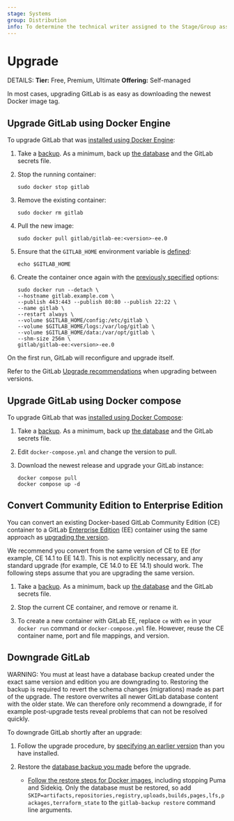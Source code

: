 ```yaml
---
stage: Systems
group: Distribution
info: To determine the technical writer assigned to the Stage/Group associated with this page, see https://handbook.gitlab.com/handbook/product/ux/technical-writing/#assignments
---
```


# Upgrade

DETAILS:
**Tier:** Free, Premium, Ultimate
**Offering:** Self-managed

In most cases, upgrading GitLab is as easy as downloading the newest Docker
image tag.

## Upgrade GitLab using Docker Engine

To upgrade GitLab that was [installed using Docker Engine](installation.md#install-gitlab-using-docker-engine):

1. Take a [backup](backup_restore.md). As a minimum, back up [the database](backup_restore.md#create-a-database-backup) and
   the GitLab secrets file.

1. Stop the running container:

   ```shell
   sudo docker stop gitlab
   ```

1. Remove the existing container:

   ```shell
   sudo docker rm gitlab
   ```

1. Pull the new image:

   ```shell
   sudo docker pull gitlab/gitlab-ee:<version>-ee.0
   ```

1. Ensure that the `GITLAB_HOME` environment variable is [defined](installation.md#set-up-the-volumes-location):

   ```shell
   echo $GITLAB_HOME
   ```

1. Create the container once again with the
   [previously specified](installation.md#install-gitlab-using-docker-engine) options:

   ```shell
   sudo docker run --detach \
   --hostname gitlab.example.com \
   --publish 443:443 --publish 80:80 --publish 22:22 \
   --name gitlab \
   --restart always \
   --volume $GITLAB_HOME/config:/etc/gitlab \
   --volume $GITLAB_HOME/logs:/var/log/gitlab \
   --volume $GITLAB_HOME/data:/var/opt/gitlab \
   --shm-size 256m \
   gitlab/gitlab-ee:<version>-ee.0
   ```

On the first run, GitLab will reconfigure and upgrade itself.

Refer to the GitLab [Upgrade recommendations](../../policy/maintenance.md#upgrade-recommendations)
when upgrading between versions.

## Upgrade GitLab using Docker compose

To upgrade GitLab that was [installed using Docker Compose](installation.md#install-gitlab-using-docker-compose):

1. Take a [backup](backup_restore.md). As a minimum, back up [the database](backup_restore.md#create-a-database-backup) and
   the GitLab secrets file.
1. Edit `docker-compose.yml` and change the version to pull.
1. Download the newest release and upgrade your GitLab instance:

   ```shell
   docker compose pull
   docker compose up -d
   ```

## Convert Community Edition to Enterprise Edition

You can convert an existing Docker-based GitLab Community Edition (CE) container
to a GitLab [Enterprise Edition](https://about.gitlab.com/pricing/) (EE) container
using the same approach as [upgrading the version](upgrade.md).

We recommend you convert from the same version of CE to EE (for example, CE 14.1 to EE 14.1).
This is not explicitly necessary, and any standard upgrade (for example, CE 14.0 to EE 14.1) should work.
The following steps assume that you are upgrading the same version.

1. Take a [backup](backup_restore.md). As a minimum, back up [the database](backup_restore.md#create-a-database-backup) and
   the GitLab secrets file.

1. Stop the current CE container, and remove or rename it.

1. To create a new container with GitLab EE,
   replace `ce` with `ee` in your `docker run` command or `docker-compose.yml` file.
   However, reuse the CE container name, port and file mappings, and version.

## Downgrade GitLab

WARNING:
You must at least have a database backup created under the exact same version and edition you are downgrading to.
Restoring the backup is required to revert the schema changes (migrations) made as part of the upgrade.
The restore overwrites all newer GitLab database content with the older state.
We can therefore only recommend a downgrade,
if for example post-upgrade tests reveal problems that can not be resolved quickly.

To downgrade GitLab shortly after an upgrade:

1. Follow the upgrade procedure, by [specifying an earlier version](installation.md#find-the-gitlab-version-and-edition-to-use)
   than you have installed.

1. Restore the [database backup you made](backup_restore.md#create-a-database-backup) before the upgrade.

   - [Follow the restore steps for Docker images](../../administration/backup_restore/restore_gitlab.md#restore-for-docker-image-and-gitlab-helm-chart-installations), including
     stopping Puma and Sidekiq. Only the database must be restored, so add
     `SKIP=artifacts,repositories,registry,uploads,builds,pages,lfs,packages,terraform_state`
     to the `gitlab-backup restore` command line arguments.
